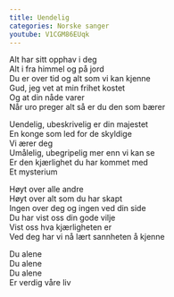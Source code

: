 ```yaml
---
title: Uendelig
categories: Norske sanger
youtube: V1CGM86EUqk
---
```


Alt har sitt opphav i deg  
Alt i fra himmel og på jord  
Du er over tid og alt som vi kan kjenne  
Gud, jeg vet at min frihet kostet  
Og at din nåde varer  
Når uro preger alt så er du den som bærer

Uendelig, ubeskrivelig er din majestet  
En konge som led for de skyldige  
Vi ærer deg  
Umålelig, ubegripelig mer enn vi kan se  
Er den kjærlighet du har kommet med  
Et mysterium

Høyt over alle andre  
Høyt over alt som du har skapt  
Ingen over deg og ingen ved din side  
Du har vist oss din gode vilje  
Vist oss hva kjærligheten er  
Ved deg har vi nå lært sannheten å kjenne

Du alene  
Du alene  
Du alene  
Er verdig våre liv
